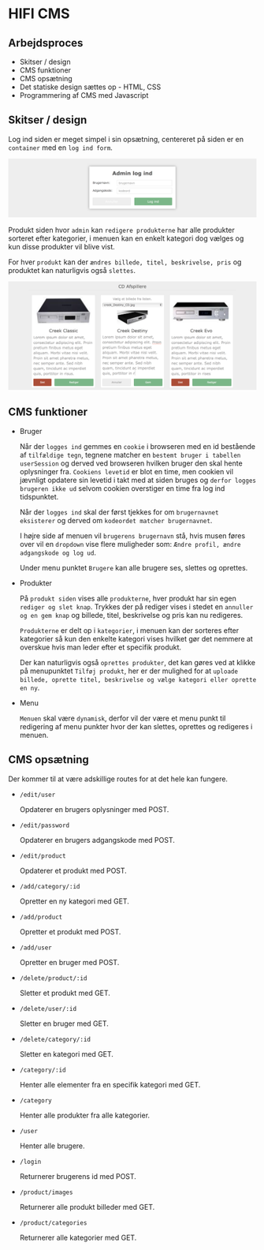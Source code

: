 # HIFI CMS

## Arbejdsproces
* Skitser / design
* CMS funktioner
* CMS opsætning
* Det statiske design sættes op - HTML, CSS
* Programmering af CMS med Javascript

## Skitser / design

Log ind siden er meget simpel i sin opsætning, centereret på siden er en `container` med en `log ind form`.

![wireframe mobil](https://github.com/TobiasBrage/hifi-tobias/raw/master/forberedelse/login.jpg?raw=true)

Produkt siden hvor `admin` kan `redigere produkterne` har alle produkter sorteret efter kategorier, i menuen kan en enkelt kategori dog vælges og kun disse produkter vil blive vist.

For hver `produkt` kan der `ændres billede, titel, beskrivelse, pris` og produktet kan naturligvis også `slettes`.

![wireframe mobil](https://github.com/TobiasBrage/hifi-tobias/raw/master/forberedelse/editproducts.jpg?raw=true)

## CMS funktioner

* Bruger

    Når der `logges ind` gemmes en `cookie` i browseren med en id bestående af `tilfældige tegn`, tegnene matcher en `bestemt bruger i tabellen userSession` og derved ved browseren hvilken bruger den skal hente oplysninger fra. `Cookiens levetid` er blot en time, men cookien vil jævnligt opdatere sin levetid i takt med at siden bruges og `derfor logges brugeren ikke ud` selvom cookien overstiger en time fra log ind tidspunktet.

    Når der `logges ind` skal der først tjekkes for om `brugernavnet eksisterer` og derved om `kodeordet matcher brugernavnet`.

    I højre side af menuen vil `brugerens brugernavn` stå, hvis musen føres over vil en `dropdown` vise flere muligheder som: `Ændre profil, ændre adgangskode og log ud`.

    Under menu punktet `Brugere` kan alle brugere ses, slettes og oprettes.

* Produkter

    På `produkt siden` vises alle `produkterne`, hver produkt har sin egen `rediger og slet knap`. Trykkes der på rediger vises i stedet en `annuller og en gem knap` og billede, titel, beskrivelse og pris kan nu redigeres.

    `Produkterne` er delt op i `kategorier`, i menuen kan der sorteres efter kategorier så kun den enkelte kategori vises hvilket gør det nemmere at overskue hvis man leder efter et specifik produkt.

    Der kan naturligvis også `oprettes produkter`, det kan gøres ved at klikke på menupunktet `Tilføj produkt`, her er der mulighed for at `uploade billede, oprette titel, beskrivelse og vælge kategori eller oprette en ny`.

* Menu

    `Menuen` skal være `dynamisk`, derfor vil der være et menu punkt til redigering af menu punkter hvor der kan slettes, oprettes og redigeres i menuen.

## CMS opsætning

Der kommer til at være adskillige routes for at det hele kan fungere.

* `/edit/user`

    Opdaterer en brugers oplysninger med POST.

* `/edit/password`

    Opdaterer en brugers adgangskode med POST.

* `/edit/product`

    Opdaterer et produkt med POST.

* `/add/category/:id`

    Opretter en ny kategori med GET.

* `/add/product`

    Opretter et produkt med POST.

* `/add/user`

    Opretter en bruger med POST.

* `/delete/product/:id`

    Sletter et produkt med GET.

* `/delete/user/:id`

    Sletter en bruger med GET.

* `/delete/category/:id`

    Sletter en kategori med GET.

* `/category/:id`

    Henter alle elementer fra en specifik kategori med GET.

* `/category`

    Henter alle produkter fra alle kategorier.

* `/user`

    Henter alle brugere.

* `/login`

    Returnerer brugerens id med POST.

* `/product/images`

    Returnerer alle produkt billeder med GET.

* `/product/categories`

    Returnerer alle kategorier med GET.